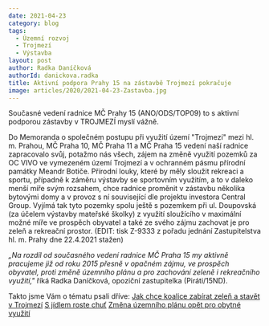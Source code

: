```yaml
---
date: 2021-04-23
category: blog
tags: 
  - Územní rozvoj
  - Trojmezí
  - Výstavba
layout: post
author: Radka Daníčková
authorId: danickova.radka
title: Aktivní podpora Prahy 15 na zástavbě Trojmezí pokračuje
image: articles/2020/2021-04-23-Zastavba.jpg
---
```



Současné vedení radnice MČ Prahy 15 (ANO/ODS/TOP09) to s aktivní podporou zástavby v TROJMEZÍ myslí vážně.

Do Memoranda o společném postupu při využití území "Trojmezí" mezi hl. m. Prahou, MČ Praha 10, MČ Praha 11 a MČ Praha 15 vedení naší radnice zapracovalo svůj, potažmo nás všech, zájem na změně využití pozemků za OC VIVO ve vymezeném území Trojmezí a v ochranném pásmu přírodní památky Meandr Botiče. 
Přírodní louky, které by měly sloužit rekreaci a sportu, případně k záměru výstavby se sportovním využitím, a to v daleko menší míře svým rozsahem, chce radnice proměnit v zástavbu několika bytovými domy a v provoz s ní související dle projektu investora Central Group.
Vyjímá tak tyto pozemky spolu ještě s pozemkem při ul. Doupovská (za účelem výstavby mateřské školky) z využití sloužícího v maximální možné míře ve prospěch obyvatel a také ze svého zájmu zachovat je pro zeleň a rekreační prostor.
(EDIT: tisk Z-9333 z pořadu jednání Zastupitelstva hl. m. Prahy dne 22.4.2021 stažen)

*„Na rozdíl od současného vedení radnice MČ Praha 15 my aktivně pracujeme již od roku 2015 přesně v opačném zájmu, ve prospěch obyvatel, proti změně územního plánu a pro zachování zeleně i rekreačního využití,"* říká Radka Daníčková, opoziční zastupitelka (Piráti/15ND).

Takto jsme Vám o tématu psali dříve: 
[Jak chce koalice zabírat zeleň a stavět v Trojmezí](https://www.facebook.com/piratipraha15/posts/923757474705562)
[S jídlem roste chuť](https://www.facebook.com/piratipraha15/posts/762466917501286)
[Změna územního plánu opět pro obytné využití](https://www.facebook.com/piratipraha15/posts/652890721792240)
